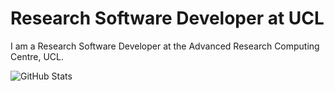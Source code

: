 # Research Software Developer at UCL

I am a Research Software Developer at the Advanced Research Computing Centre, UCL.

![GitHub Stats](https://github-readme-stats.vercel.app/api?username=paddyroddy&count_private=true&disable_animations=true&hide_border=true&hide_title=true&show_icons=true&theme=tokyonight)
